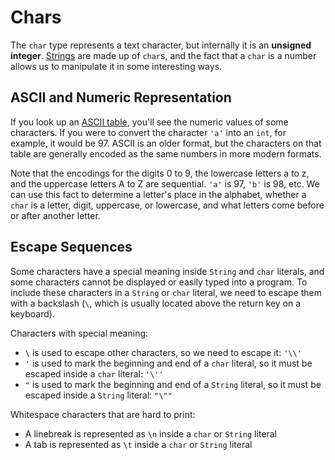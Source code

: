 # Chars

The `char` type represents a text character, but internally it is an **unsigned
integer**. [Strings](../strings.md) are made up of `char`s, and the fact that
a `char` is a number allows us to manipulate it in some interesting ways.

## ASCII and Numeric Representation

If you look up an [ASCII table](https://www.asciitable.com/), you'll see the
numeric values of some characters. If you were to convert the character `'a'`
into an `int`, for example, it would be 97. ASCII is an older format, but the
characters on that table are generally encoded as the same numbers in more
modern formats.

Note that the encodings for the digits 0 to 9, the lowercase letters a to z, and
the uppercase letters A to Z are sequential. `'a'` is 97, `'b'` is 98, etc. We
can use this fact to determine a letter's place in the alphabet, whether a
`char` is a letter, digit, uppercase, or lowercase, and what letters come before
or after another letter.

## Escape Sequences

Some characters have a special meaning inside `String` and `char` literals, and
some characters cannot be displayed or easily typed into a program. To include
these characters in a `String` or `char` literal, we need to escape them with a
backslash (`\`, which is usually located above the return key on a keyboard).

Characters with special meaning:
- `\` is used to escape other characters, so we need to escape it: `'\\'`
- `'` is used to mark the beginning and end of a `char` literal, so it must be
escaped inside a `char` literal: `'\''`
- `"` is used to mark the beginning and end of a `String` literal, so it must be
escaped inside a `String` literal: `"\""`

Whitespace characters that are hard to print:
- A linebreak is represented as `\n` inside a `char` or `String` literal
- A tab is represented as `\t` inside a `char` or `String` literal
